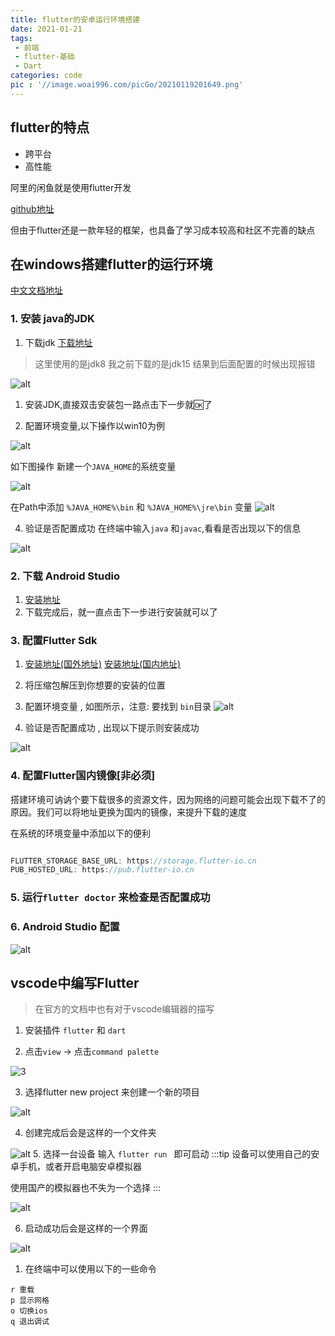 ```yaml
---
title: flutter的安卓运行环境搭建
date: 2021-01-21
tags:
 - 前端
 - flutter-基础
 - Dart
categories: code
pic : '//image.woai996.com/picGo/20210119201649.png'
---
```


## flutter的特点

- 跨平台
- 高性能

阿里的闲鱼就是使用flutter开发

[github地址](https://github.com/flutter/flutter)

但由于flutter还是一款年轻的框架，也具备了学习成本较高和社区不完善的缺点

## 在windows搭建flutter的运行环境

[中文文档地址](https://flutter.cn/docs/get-started/install/windows)

### 1. 安装 java的JDK
1. 下载jdk [下载地址](https://www.oracle.com/java/technologies/javase/javase-jdk8-downloads.html)
> 这里使用的是jdk8 我之前下载的是jdk15 结果到后面配置的时候出现报错

![alt](//photo.tuituisoft.com/picgo/20210121172259.png)


1. 安装JDK,直接双击安装包一路点击下一步就🆗了

2. 配置环境变量,以下操作以win10为例



![alt](//photo.tuituisoft.com/picgo/20210121173152.png)

如下图操作 新建一个`JAVA_HOME`的系统变量

![alt](//photo.tuituisoft.com/picgo/20210121173641.png)

在Path中添加 `%JAVA_HOME%\bin` 和 `%JAVA_HOME%\jre\bin` 变量
![alt](//photo.tuituisoft.com/picgo/20210121174044.png)

4. 验证是否配置成功
在终端中输入`java` 和`javac`,看看是否出现以下的信息

![alt](//photo.tuituisoft.com/picgo/20210121174256.png)


### 2. 下载 Android Studio
1. [安装地址](https://developer.android.google.cn/studio)
2. 下载完成后，就一直点击下一步进行安装就可以了


### 3. 配置Flutter Sdk
1. [安装地址(国外地址)](https://flutter.dev/docs/development/tools/sdk/releases) [安装地址(国内地址)](https://flutter.cn/docs/development/tools/sdk/releases)

2. 将压缩包解压到你想要的安装的位置
3. 配置环境变量 , 如图所示，注意: 要找到 `bin`目录
![alt](//image.woai996.com/picGo/20210121211626.png)
4. 验证是否配置成功 , 出现以下提示则安装成功

![alt](//image.woai996.com/picGo/20210121212247.png)

### 4. 配置Flutter国内镜像[非必须]

搭建环境可讷讷个要下载很多的资源文件，因为网络的问题可能会出现下载不了的原因。我们可以将地址更换为国内的镜像，来提升下载的速度


在系统的环境变量中添加以下的便利
```Dart

FLUTTER_STORAGE_BASE_URL: https://storage.flutter-io.cn
PUB_HOSTED_URL: https://pub.flutter-io.cn
```

### 5. 运行`flutter doctor` 来检查是否配置成功


### 6. Android Studio 配置

![alt](//image.woai996.com/picGo/20210121223027.png)


## vscode中编写Flutter
> 在官方的文档中也有对于vscode编辑器的描写
1. 安装插件 `flutter` 和 `dart`

2. 点击`view` -> 点击`command palette`

![3](//photo.tuituisoft.com/picgo/20210122102445.png) 

3. 选择flutter new project 来创建一个新的项目

![alt](//photo.tuituisoft.com/picgo/20210122103003.png)

4. 创建完成后会是这样的一个文件夹 

![alt](//photo.tuituisoft.com/picgo/20210122103507.png)
5. 选择一台设备 输入 `flutter run ` 即可启动
:::tip
设备可以使用自己的安卓手机，或者开启电脑安卓模拟器

使用国产的模拟器也不失为一个选择
:::

![alt](//photo.tuituisoft.com/picgo/20210122103906.png)

6. 启动成功后会是这样的一个界面

![alt](//photo.tuituisoft.com/picgo/20210122104614.png)

1. 在终端中可以使用以下的一些命令
```language
r 重载
p 显示网格
o 切换ios
q 退出调试
```